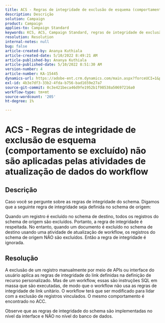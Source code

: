 ```yaml
---
title: ACS - Regras de integridade de exclusão de esquema (comportamento se excluído) não são aplicadas pelas atividades de atualização de dados do workflow
description: Descrição
solution: Campaign
product: Campaign
applies-to: Campaign Standard
keywords: KCS, ACS, Campaign Standard, regras de integridade de exclusão, comportamento se excluído, fluxo de trabalho, dados de atualização
resolution: Resolution
internal-notes: null
bug: false
article-created-by: Ananya Kuthiala
article-created-date: 5/10/2022 8:49:21 AM
article-published-by: Ananya Kuthiala
article-published-date: 5/10/2022 8:51:30 AM
version-number: 4
article-number: KA-15445
dynamics-url: https://adobe-ent.crm.dynamics.com/main.aspx?forceUCI=1&pagetype=entityrecord&etn=knowledgearticle&id=01894013-3ed0-ec11-a7b5-0022480a8e40
exl-id: 4b3e7df3-33b2-4fda-b756-bad1659e27a7
source-git-commit: 0c3e421beca46d9fe1952b1f98538a50697216a0
workflow-type: tm+mt
source-wordcount: '205'
ht-degree: 1%

---
```


# ACS - Regras de integridade de exclusão de esquema (comportamento se excluído) não são aplicadas pelas atividades de atualização de dados do workflow

## Descrição


Caso você se pergunte sobre as regras de integridade do schema. Digamos que a seguinte regra de integridade seja definida no schema de origem:



Quando um registro é excluído no schema de destino, todos os registros do schema de origem são excluídos. Portanto, a regra de integridade é respeitada. No entanto, quando um documento é excluído no schema de destino usando uma atividade de atualização de workflow, os registros do schema de origem NÃO são excluídos. Então a regra de integridade é ignorada.


## Resolução


A exclusão de um registro manualmente por meio de APIs ou interface do usuário aplica as regras de integridade do link definidas na definição de recurso personalizado. Mas de um workflow, essas são instruções SQL em massa que são executadas, de modo que o workflow não usa as regras de integridade de link unitário. O workflow terá que ser modificado para lidar com a exclusão de registros vinculados. O mesmo comportamento é encontrado no ACC.

Observe que as regras de integridade do schema são implementadas no nível da interface e NÃO no nível do banco de dados.
